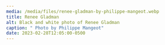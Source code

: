 ```yaml
---
media: /media/files/renee-gladman-by-philippe-mangeot.webp
title: Renee Gladman
alt: Black and white photo of Renee Gladman
caption: " Photo by Philippe Mangeot"
date: 2023-02-28T12:05:00-0500
---
```

